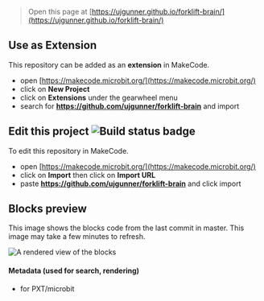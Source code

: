
> Open this page at [https://ujgunner.github.io/forklift-brain/](https://ujgunner.github.io/forklift-brain/)

## Use as Extension

This repository can be added as an **extension** in MakeCode.

* open [https://makecode.microbit.org/](https://makecode.microbit.org/)
* click on **New Project**
* click on **Extensions** under the gearwheel menu
* search for **https://github.com/ujgunner/forklift-brain** and import

## Edit this project ![Build status badge](https://github.com/ujgunner/forklift-brain/workflows/MakeCode/badge.svg)

To edit this repository in MakeCode.

* open [https://makecode.microbit.org/](https://makecode.microbit.org/)
* click on **Import** then click on **Import URL**
* paste **https://github.com/ujgunner/forklift-brain** and click import

## Blocks preview

This image shows the blocks code from the last commit in master.
This image may take a few minutes to refresh.

![A rendered view of the blocks](https://github.com/ujgunner/forklift-brain/raw/master/.github/makecode/blocks.png)

#### Metadata (used for search, rendering)

* for PXT/microbit
<script src="https://makecode.com/gh-pages-embed.js"></script><script>makeCodeRender("{{ site.makecode.home_url }}", "{{ site.github.owner_name }}/{{ site.github.repository_name }}");</script>
